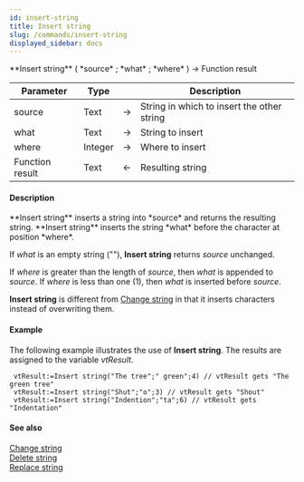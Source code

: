 ```yaml
---
id: insert-string
title: Insert string
slug: /commands/insert-string
displayed_sidebar: docs
---
```


<!--REF #_command_.Insert string.Syntax-->**Insert string** ( *source* ; *what* ; *where* ) -> Function result<!-- END REF-->
<!--REF #_command_.Insert string.Params-->
| Parameter | Type |  | Description |
| --- | --- | --- | --- |
| source | Text | &#8594;  | String in which to insert the other string |
| what | Text | &#8594;  | String to insert |
| where | Integer | &#8594;  | Where to insert |
| Function result | Text | &#8592; | Resulting string |

<!-- END REF-->

#### Description 

<!--REF #_command_.Insert string.Summary-->**Insert string** inserts a string into *source* and returns the resulting string.<!-- END REF--> **Insert string** inserts the string *what* before the character at position *where*.

If *what* is an empty string (""), **Insert string** returns *source* unchanged.

If *where* is greater than the length of *source*, then *what* is appended to *source*. If *where* is less than one (1), then *what* is inserted before *source*.

**Insert string** is different from [Change string](change-string.md) in that it inserts characters instead of overwriting them.

#### Example 

The following example illustrates the use of **Insert string**. The results are assigned to the variable *vtResult*.

```4d
 vtResult:=Insert string("The tree";" green";4) // vtResult gets "The green tree"
 vtResult:=Insert string("Shut";"o";3) // vtResult gets "Shout"
 vtResult:=Insert string("Indention";"ta";6) // vtResult gets "Indentation"
```

#### See also 

[Change string](change-string.md)  
[Delete string](delete-string.md)  
[Replace string](replace-string.md)  
